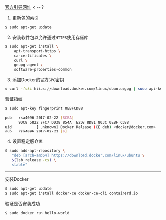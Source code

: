 [官方引导网址](https://docs.docker.com/install/linux/docker-ce/ubuntu/)     < -- ?

1. 更新包的索引

```bash
$ sudo apt-get update
```

2. 安装软件包以允许通过`HTTPS`使用存储库

```bash
$ sudo apt-get install \
    apt-transport-https \
    ca-certificates \
    curl \
    gnupg-agent \
    software-properties-common
```

3. 添加Docker的官方`GPG`密钥

```bash
$ curl -fsSL https://download.docker.com/linux/ubuntu/gpg | sudo apt-key add -
```

验证指纹

```bash
$ sudo apt-key fingerprint 0EBFCD88
    
pub   rsa4096 2017-02-22 [SCEA]
      9DC8 5822 9FC7 DD38 854A  E2D8 8D81 803C 0EBF CD88
uid           [ unknown] Docker Release (CE deb) <docker@docker.com>
sub   rsa4096 2017-02-22 [S]
```

4. 设置稳定版仓库

```bash
$ sudo add-apt-repository \
   "deb [arch=amd64] https://download.docker.com/linux/ubuntu \
   $(lsb_release -cs) \
   stable"
```

---

安装Docker

```bash
$ sudo apt-get update
$ sudo apt-get install docker-ce docker-ce-cli containerd.io
```

验证是否安装成功

```bash
$ sudo docker run hello-world
```







